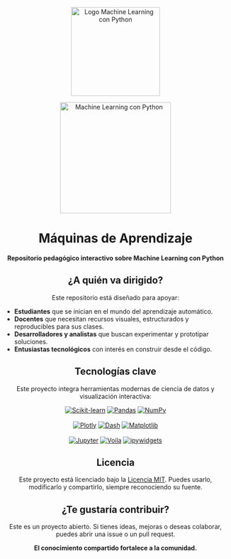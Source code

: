 <!-- Encabezado con logo centrado funcional (reemplazable por uno propio) -->
<p align="center">
  <img src="https://cdn.jsdelivr.net/gh/eduardoleon9010/python-andes/assets/logo-ml-python-3d.png" alt="Logo Machine Learning con Python" width="200" />
</p>

<!-- Encabezado con título y logo centrado -->
<div align="center">
  <img src="https://raw.githubusercontent.com/eduardoleon9010/python-andes/main/assets/logo-ml-python-3d.png" alt="Machine Learning con Python" width="250" />
  <h1>Máquinas de Aprendizaje</h1>
  <p><strong>Repositorio pedagógico interactivo sobre Machine Learning con Python</strong></p>
</div>

<h2 align="center">¿A quién va dirigido?</h2>

<p align="center">
  Este repositorio está diseñado para apoyar:
</p>

<ul>
  <li><strong>Estudiantes</strong> que se inician en el mundo del aprendizaje automático.</li>
  <li><strong>Docentes</strong> que necesitan recursos visuales, estructurados y reproducibles para sus clases.</li>
  <li><strong>Desarrolladores y analistas</strong> que buscan experimentar y prototipar soluciones.</li>
  <li><strong>Entusiastas tecnológicos</strong> con interés en construir desde el código.</li>
</ul>



<h2 align="center">Tecnologías clave</h2>

<p align="center">Este proyecto integra herramientas modernas de ciencia de datos y visualización interactiva:</p>

<p align="center">
  <a href="https://scikit-learn.org/" target="_blank"><img alt="Scikit-learn" src="https://img.shields.io/badge/scikit--learn-F7931E?style=for-the-badge&logo=scikit-learn&logoColor=white"></a>
  <a href="https://pandas.pydata.org/" target="_blank"><img alt="Pandas" src="https://img.shields.io/badge/pandas-150458?style=for-the-badge&logo=pandas&logoColor=white"></a>
  <a href="https://numpy.org/" target="_blank"><img alt="NumPy" src="https://img.shields.io/badge/numpy-013243?style=for-the-badge&logo=numpy&logoColor=white"></a>
  <br><br>
  <a href="https://plotly.com/python/" target="_blank"><img alt="Plotly" src="https://img.shields.io/badge/plotly-3F4F75?style=for-the-badge&logo=plotly&logoColor=white"></a>
  <a href="https://dash.plotly.com/" target="_blank"><img alt="Dash" src="https://img.shields.io/badge/dash-1E1E1E?style=for-the-badge&logo=dash&logoColor=white"></a>
  <a href="https://matplotlib.org/" target="_blank"><img alt="Matplotlib" src="https://img.shields.io/badge/matplotlib-11557C?style=for-the-badge&logo=python&logoColor=white"></a>
  <br><br>
  <a href="https://jupyter.org/" target="_blank"><img alt="Jupyter" src="https://img.shields.io/badge/jupyter-F37626?style=for-the-badge&logo=jupyter&logoColor=white"></a>
  <a href="https://voila.readthedocs.io/" target="_blank"><img alt="Voila" src="https://img.shields.io/badge/voila-2C8EBB?style=for-the-badge&logo=voila&logoColor=white"></a>
  <a href="https://ipywidgets.readthedocs.io/" target="_blank"><img alt="ipywidgets" src="https://img.shields.io/badge/ipywidgets-3E4E88?style=for-the-badge&logo=python&logoColor=white"></a>
</p>



<h2 align="center">Licencia</h2>

<p align="center">
Este proyecto está licenciado bajo la <a href="https://opensource.org/licenses/MIT" target="_blank">Licencia MIT</a>. Puedes usarlo, modificarlo y compartirlo, siempre reconociendo su fuente.
</p>



<h2 align="center">¿Te gustaría contribuir?</h2>

<p align="center">
Este es un proyecto abierto. Si tienes ideas, mejoras o deseas colaborar, puedes abrir una issue o un pull request.
</p>

<p align="center"><strong>El conocimiento compartido fortalece a la comunidad.</strong></p>
